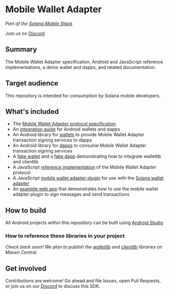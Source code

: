 # Mobile Wallet Adapter

_Part of the [Solana Mobile Stack](https://github.com/solana-mobile/solana-mobile-stack-sdk)_

Join us on [Discord](https://discord.gg/solanamobile)

## Summary

The Mobile Wallet Adapter specification, Android and JavaScript reference implementations, a demo wallet and dapps, and related documentation.

## Target audience

This repository is intended for consumption by Solana mobile developers.

## What's included

- The [Mobile Wallet Adapter protocol specification](https://solana-mobile.github.io/mobile-wallet-adapter/spec/spec.html)
- An [integration guide](android/docs/integration_guide.md) for Android wallets and dapps
- An Android library for [wallets](android/walletlib) to provide Mobile Wallet Adapter transaction signing services to dapps
- An Android library for [dapps](android/clientlib) to consume Mobile Wallet Adapter transaction signing services
- A [fake wallet](android/fakewallet) and a [fake dapp](android/fakedapp) demonstrating how to integrate walletlib and clientlib
- A JavaScript [reference implementation](js/packages/mobile-wallet-adapter-protocol) of the Mobile Wallet Adapter protocol
- A JavaScript [mobile wallet adapter plugin](js/packages/wallet-adapter-mobile) for use with the [Solana wallet adapter](https://github.com/solana-labs/wallet-adapter)
- An [example web app](js/packages/example-web-app) that demonstrates how to use the mobile wallet adapter plugin to sign messages and send transactions

## How to build

All Android projects within this repository can be built using [Android Studio](https://developer.android.com/studio)

### How to reference these libraries in your project

_Check back soon! We plan to publish the [walletlib](android/walletlib) and [clientlib](android/clientlib) libraries on Maven Central._

## Get involved

Contributions are welcome! Go ahead and file Issues, open Pull Requests, or join us on our [Discord](https://discord.gg/solanamobile) to discuss this SDK.
